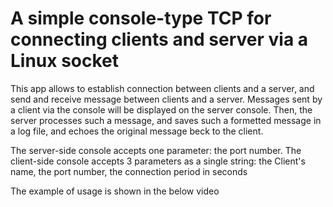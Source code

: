 # A simple console-type TCP for connecting clients and server via a Linux socket

This app allows to establish connection between clients and a server, and send and receive message between clients and a server.
Messages sent by a client via the console will be displayed on the server console.
Then, the server processes such a message, and saves such a formetted message in a log file, and echoes the original message beck to the client.

The server-side console accepts one parameter: the port number.
The client-side console accepts 3 parameters as a single string: the Client's name, the port number, the connection period in seconds

The example of usage is shown in the below video
